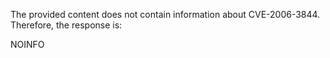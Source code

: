 The provided content does not contain information about CVE-2006-3844. Therefore, the response is:

NOINFO